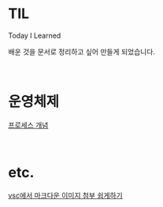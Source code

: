 # TIL
Today I Learned <br>

배운 것을 문서로 정리하고 싶어 만들게 되었습니다.

<br>

# 운영체제

[프로세스 개념](./md/프로세스-개념.md)

<br>

# etc.

[vsc에서 마크다운 이미지 첨부 쉽게하기](./md/vsc에서-마크다운-이미지-첨부-쉽게하기.md)
